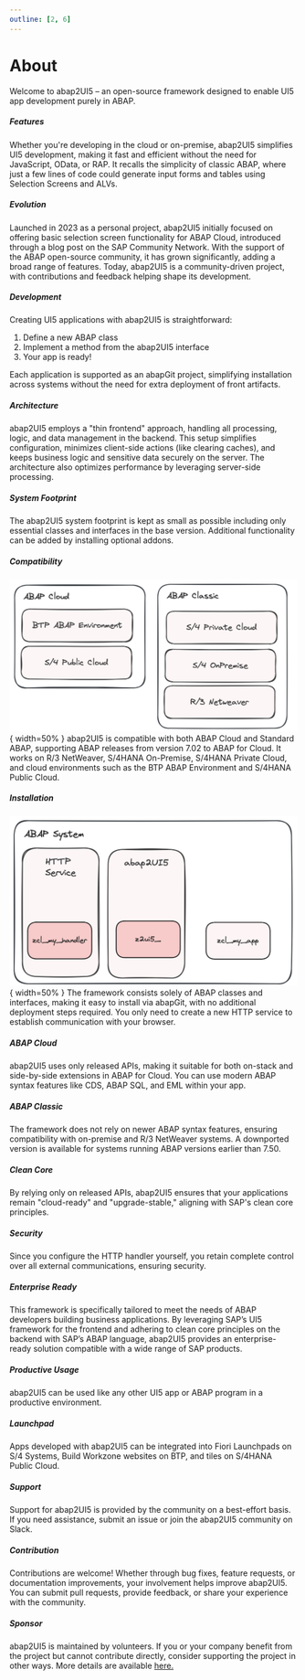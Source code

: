 ```yaml
---
outline: [2, 6]
---
```

# About
Welcome to abap2UI5 – an open-source framework designed to enable UI5 app development purely in ABAP. 

##### Features
Whether you're developing in the cloud or on-premise, abap2UI5 simplifies UI5 development, making it fast and efficient without the need for JavaScript, OData, or RAP. It recalls the simplicity of classic ABAP, where just a few lines of code could generate input forms and tables using Selection Screens and ALVs.

##### Evolution
Launched in 2023 as a personal project, abap2UI5 initially focused on offering basic selection screen functionality for ABAP Cloud, introduced through a blog post on the SAP Community Network. With the support of the ABAP open-source community, it has grown significantly, adding a broad range of features. Today, abap2UI5 is a community-driven project, with contributions and feedback helping shape its development.

##### Development
Creating UI5 applications with abap2UI5 is straightforward:
1. Define a new ABAP class
2. Implement a method from the abap2UI5 interface
3. Your app is ready!

Each application is supported as an abapGit project, simplifying installation across systems without the need for extra deployment of front artifacts.

##### Architecture
abap2UI5 employs a "thin frontend" approach, handling all processing, logic, and data management in the backend. This setup simplifies configuration, minimizes client-side actions (like clearing caches), and keeps business logic and sensitive data securely on the server. The architecture also optimizes performance by leveraging server-side processing.

##### System Footprint
The abap2UI5 system footprint is kept as small as possible including only essential classes and interfaces in the base version. Additional functionality can be added by installing optional addons.

##### Compatibility
![alt text](image-15.png){ width=50% }
abap2UI5 is compatible with both ABAP Cloud and Standard ABAP, supporting ABAP releases from version 7.02 to ABAP for Cloud. It works on R/3 NetWeaver, S/4HANA On-Premise, S/4HANA Private Cloud, and cloud environments such as the BTP ABAP Environment and S/4HANA Public Cloud.

##### Installation
![alt text](image-14.png){ width=50% }
The framework consists solely of ABAP classes and interfaces, making it easy to install via abapGit, with no additional deployment steps required. You only need to create a new HTTP service to establish communication with your browser.

##### ABAP Cloud
abap2UI5 uses only released APIs, making it suitable for both on-stack and side-by-side extensions in ABAP for Cloud. You can use modern ABAP syntax features like CDS, ABAP SQL, and EML within your app.

##### ABAP Classic
The framework does not rely on newer ABAP syntax features, ensuring compatibility with on-premise and R/3 NetWeaver systems. A downported version is available for systems running ABAP versions earlier than 7.50.

##### Clean Core
By relying only on released APIs, abap2UI5 ensures that your applications remain "cloud-ready" and "upgrade-stable," aligning with SAP's clean core principles.

##### Security
Since you configure the HTTP handler yourself, you retain complete control over all external communications, ensuring security.

##### Enterprise Ready
This framework is specifically tailored to meet the needs of ABAP developers building business applications. By leveraging SAP’s UI5 framework for the frontend and adhering to clean core principles on the backend with SAP’s ABAP language, abap2UI5 provides an enterprise-ready solution compatible with a wide range of SAP products. 

##### Productive Usage
abap2UI5 can be used like any other UI5 app or ABAP program in a productive environment.

##### Launchpad
Apps developed with abap2UI5 can be integrated into Fiori Launchpads on S/4 Systems, Build Workzone websites on BTP, and tiles on S/4HANA Public Cloud.

##### Support
Support for abap2UI5 is provided by the community on a best-effort basis. If you need assistance, submit an issue or join the abap2UI5 community on Slack.

##### Contribution
Contributions are welcome! Whether through bug fixes, feature requests, or documentation improvements, your involvement helps improve abap2UI5. You can submit pull requests, provide feedback, or share your experience with the community.

##### Sponsor
abap2UI5 is maintained by volunteers. If you or your company benefit from the project but cannot contribute directly, consider supporting the project in other ways. More details are available [here.](/resources/sponsor)
